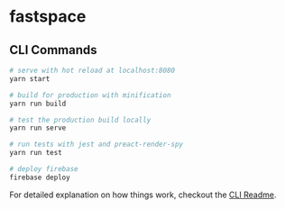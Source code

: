 # fastspace

## CLI Commands

``` bash
# serve with hot reload at localhost:8080
yarn start

# build for production with minification
yarn run build

# test the production build locally
yarn run serve

# run tests with jest and preact-render-spy 
yarn run test

# deploy firebase
firebase deploy
```

For detailed explanation on how things work, checkout the [CLI Readme](https://github.com/developit/preact-cli/blob/master/README.md).
